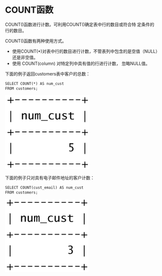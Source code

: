 # COUNT函数

COUNT\(\)函数进行计数。可利用COUNT\(\)确定表中行的数目或符合特 定条件的行的数目。

COUNT\(\)函数有两种使用方式。

* 使用COUNT\(\*\)对表中行的数目进行计数，不管表列中包含的是空值（NULL）还是非空值。
* 使用 COUNT\(column\) 对特定列中具有值的行进行计数， 忽略NULL值。

下面的例子返回customers表中客户的总数：

```text
SELECT COUNT(*) AS num_cust
FROM customers;
```

![](../../../.gitbook/assets/image%20%2857%29.png)

下面的例子只对具有电子邮件地址的客户计数：

```text
SELECT COUNT(cust_email) AS num_cust
FROM customers;
```

![](../../../.gitbook/assets/image%20%2892%29.png)

